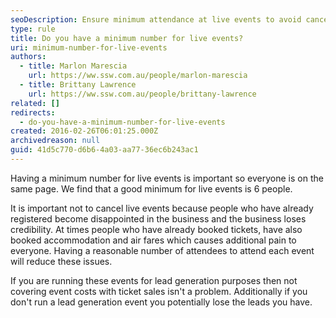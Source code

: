 ```yaml
---
seoDescription: Ensure minimum attendance at live events to avoid cancellations and maintain credibility.
type: rule
title: Do you have a minimum number for live events?
uri: minimum-number-for-live-events
authors:
  - title: Marlon Marescia
    url: https://ww.ssw.com.au/people/marlon-marescia
  - title: Brittany Lawrence
    url: https://ww.ssw.com.au/people/brittany-lawrence
related: []
redirects:
  - do-you-have-a-minimum-number-for-live-events
created: 2016-02-26T06:01:25.000Z
archivedreason: null
guid: 41d5c770-d6b6-4a03-aa77-36ec6b243ac1
---
```


Having a minimum number for live events is important so everyone is on the same page. We find that a good minimum for live events is 6 people.

<!--endintro-->

It is important not to cancel live events because people who have already registered become disappointed in the business and the business loses credibility. At times people who have already booked tickets, have also booked accommodation and air fares which causes additional pain to everyone. Having a reasonable number of attendees to attend each event will reduce these issues.

If you are running these events for lead generation purposes then not covering event costs with ticket sales isn't a problem. Additionally if you don't run a lead generation event you potentially lose the leads you have.
